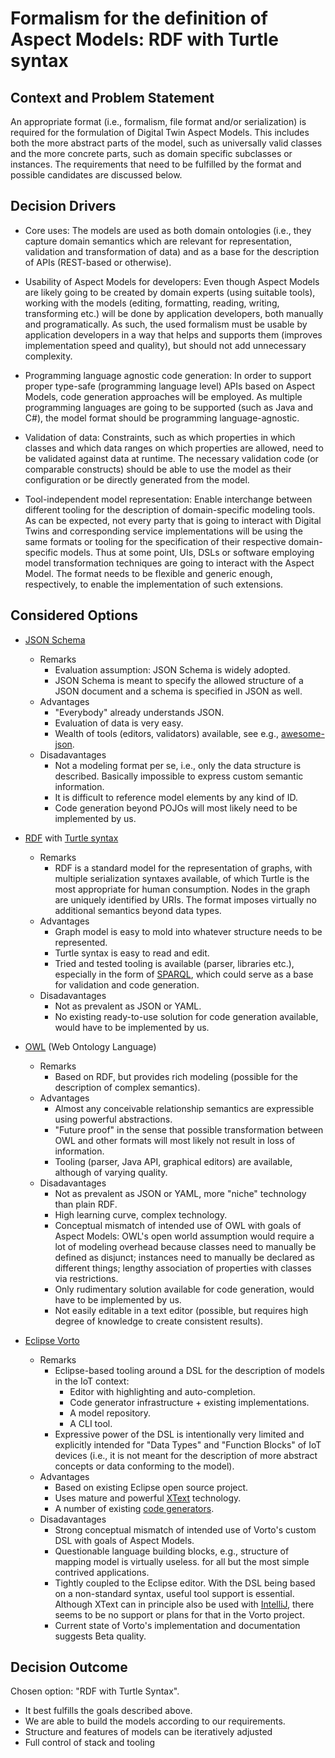 # Formalism for the definition of Aspect Models: RDF with Turtle syntax

## Context and Problem Statement

An appropriate format (i.e., formalism, file format and/or serialization) is required for the
formulation of Digital Twin Aspect Models. This includes both the more abstract parts of the model,
such as universally valid classes and the more concrete parts, such as domain specific subclasses or
instances. The requirements that need to be fulfilled by the format and possible candidates are
discussed below.

## Decision Drivers

* Core uses: The models are used as both domain ontologies (i.e., they capture domain semantics
  which are relevant for representation, validation and transformation of data) and as a base for
  the description of APIs (REST-based or otherwise).

* Usability of Aspect Models for developers: Even though Aspect Models are likely going to be
  created by domain experts (using suitable tools), working with the models (editing, formatting,
  reading, writing, transforming etc.) will be done by application developers, both manually and
  programatically. As such, the used formalism must be usable by application developers in a way
  that helps and supports them (improves implementation speed and quality), but should not add
  unnecessary complexity.

* Programming language agnostic code generation: In order to support proper type-safe (programming
  language level) APIs based on Aspect Models, code generation approaches will be employed. As
  multiple programming languages are going to be supported (such as Java and C#), the model format
  should be programming language-agnostic.

* Validation of data: Constraints, such as which properties in which classes and which data ranges
  on which properties are allowed, need to be validated against data at runtime. The necessary
  validation code (or comparable constructs) should be able to use the model as their configuration
  or be directly generated from the model.

* Tool-independent model representation: Enable interchange between different tooling for the
  description of domain-specific modeling tools. As can be expected, not every party that is going
  to interact with Digital Twins and corresponding service implementations will be using the same
  formats or tooling for the specification of their respective domain-specific models. Thus at some
  point, UIs, DSLs or software employing model transformation techniques are going to interact with
  the Aspect Model. The format needs to be flexible and generic enough, respectively, to enable the
  implementation of such extensions.

## Considered Options

* [JSON Schema](http://json-schema.org/)
  * Remarks
    * Evaluation assumption: JSON Schema is widely adopted.
    * JSON Schema is meant to specify the allowed structure of a JSON document and a schema is
      specified in JSON as well.
  * Advantages
    * "Everybody" already understands JSON.
    * Evaluation of data is very easy.
    * Wealth of tools (editors, validators) available, see e.g.,
      [awesome-json](https://github.com/burningtree/awesome-json#json-schema-tools).
  * Disadavantages
    * Not a modeling format per se, i.e., only the data structure is described. Basically impossible
      to express custom semantic information.
    * It is difficult to reference model elements by any kind of ID.
    * Code generation beyond POJOs will most likely need to be implemented by us.

* [RDF](https://www.w3.org/TR/rdf11-primer/) with [Turtle syntax](https://www.w3.org/TR/turtle/)
  * Remarks
    * RDF is a standard model for the representation of graphs, with multiple serialization syntaxes
      available, of which Turtle is the most appropriate for human consumption. Nodes in the graph
      are uniquely identified by URIs. The format imposes virtually no additional semantics beyond
      data types.
  * Advantages
    * Graph model is easy to mold into whatever structure needs to be represented.
    * Turtle syntax is easy to read and edit.
    * Tried and tested tooling is available (parser, libraries etc.), especially in the form of
      [SPARQL](https://www.w3.org/TR/sparql11-overview/), which could serve as a base for validation
      and code generation.
  * Disadavantages
    * Not as prevalent as JSON or YAML.
    * No existing ready-to-use solution for code generation available, would have to be implemented by us.

* [OWL](https://www.w3.org/TR/owl2-primer/) (Web Ontology Language)
  * Remarks
    * Based on RDF, but provides rich modeling (possible for the description of complex semantics).
  * Advantages
    * Almost any conceivable relationship semantics are expressible using powerful abstractions.
    * "Future proof" in the sense that possible transformation between OWL and other formats will
      most likely not result in loss of information.
    * Tooling (parser, Java API, graphical editors) are available, although of varying quality.
  * Disadavantages
    * Not as prevalent as JSON or YAML, more "niche" technology than plain RDF.
    * High learning curve, complex technology.
    * Conceptual mismatch of intended use of OWL with goals of Aspect Models: OWL's open world
      assumption would require a lot of modeling overhead because classes need to manually be
      defined as disjunct; instances need to manually be declared as different things; lengthy
      association of properties with classes via restrictions.
    * Only rudimentary solution available for code generation, would have to be implemented by us.
    * Not easily editable in a text editor (possible, but requires high degree of knowledge to
      create consistent results).

* [Eclipse Vorto](http://www.eclipse.org/vorto/)
  * Remarks
    * Eclipse-based tooling around a DSL for the description of models in the IoT context:
      * Editor with highlighting and auto-completion.
      * Code generator infrastructure + existing implementations.
      * A model repository.
      * A CLI tool.
    * Expressive power of the DSL is intentionally very limited and explicitly intended for "Data
      Types" and "Function Blocks" of IoT devices (i.e., it is not meant for the description of more
      abstract concepts or data conforming to the model).
  * Advantages
    * Based on existing Eclipse open source project.
    * Uses mature and powerful [XText](http://www.eclipse.org/Xtext/) technology.
    * A number of existing [code
      generators](https://github.com/eclipse/vorto/tree/development/generators).
  * Disadavantages
    * Strong conceptual mismatch of intended use of Vorto's custom DSL with goals of Aspect Models.
    * Questionable language building blocks, e.g., structure of mapping model is virtually useless.
      for all but the most simple contrived applications.
    * Tightly coupled to the Eclipse editor. With the DSL being based on a non-standard syntax,
      useful tool support is essential. Although XText can in principle also be used with
      [IntelliJ](https://blogs.itemis.com/en/get-started-with-xtext-and-intellij-idea-in-5-minutes),
      there seems to be no support or plans for that in the Vorto project.
    * Current state of Vorto's implementation and documentation suggests Beta quality.

## Decision Outcome

Chosen option: "RDF with Turtle Syntax".

* It best fulfills the goals described above.
* We are able to build the models according to our requirements.
* Structure and features of models can be iteratively adjusted
* Full control of stack and tooling

